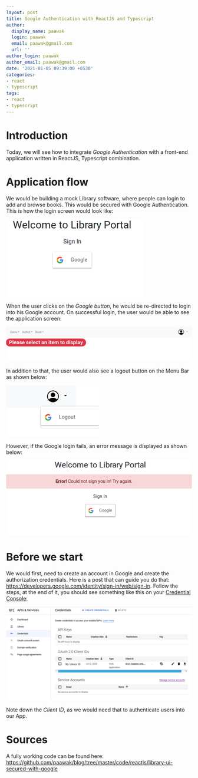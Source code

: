 ```yaml
---
layout: post
title: Google Authentication with ReactJS and Typescript
author:
  display_name: paawak
  login: paawak
  email: paawak@gmail.com
  url: ''
author_login: paawak
author_email: paawak@gmail.com
date: '2021-01-05 09:39:00 +0530'
categories:
- react
- typescript
tags:
- react
- typescript
---
```

# Introduction
Today, we will see how to integrate *Google Authentication* with a front-end application written in ReactJS, Typescript combination.

# Application flow
We would be building a mock Library software, where people can login to add and browse books. This would be secured with Google Authentication. This is how the login screen would look like:

![Google login screen](../assets/2021/01/library-ui-google-login.png)

When the user clicks on the *Google button*, he would be re-directed to login into his Google account. On successful login, the user would be able to see the application screen:

![Library application screen](../assets/2021/01/library-application-screen.png)

In addition to that, the user would also see a logout button on the Menu Bar as shown below:

![Google logout button](../assets/2021/01/library-ui-google-logout.png)

However, if the Google login fails, an error message is displayed as shown below:

![Google login failure](../assets/2021/01/library-ui-login-failed.png)

# Before we start
We would first, need to create an account in Google and create the authorization credentials. Here is a post that can guide you do that: <https://developers.google.com/identity/sign-in/web/sign-in>. Follow the steps, at the end of it, you should see something like this on your [Credential Console](https://console.developers.google.com):

![Google Credential Console](../assets/2021/01/google-credentials-console.png)

Note down the *Client ID*, as we would need that to authenticate users into our App.

# Sources
A fully working code can be found here: <https://github.com/paawak/blog/tree/master/code/reactjs/library-ui-secured-with-google>

